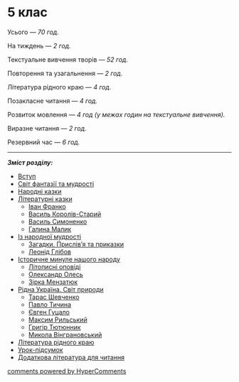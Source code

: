 <div id="hypercomments_widget" class="js-hypercomments-widget invisible"></div>

# 5 клас
 
Усього — <i>70 год.</i> 

На тиждень — <i>2 год.</i> 

Текстуальне вивчення творів — <i>52 год.</i> 

Повторення та узагальнення — <i>2 год.</i> 

Література рідного краю — <i>4 год.</i> 

Позакласне читання — <i>4 год.</i> 

Розвиток мовлення — <i>4 год (у межах годин на текстуальне вивчення).</i>

Виразне читання — <i>2 год.</i> 

Резервний час — <i>6 год.</i>

<hr>

<b><i>Зміст розділу:</i></b>
<ul type="disc">
    <li><a href="./vstup.md">Вступ</a></li>
    <li><a href="./svyt_fantazyi_ta_mudrosty.md">Світ фантазії та мудрості</a></li>
    <li><a href="./narodni_kazky.md">Народні казки</a></li>
    <li><a href="./literaturny_kazky.md">Літературні казки</a>
        <ul>
            <li><a href="./franko.md">Іван Франко</a></li>
            <li><a href="./koroliv_staryu.md">Василь Королів-Старий</a></li>
            <li><a href="./symonenko.md">Василь Симоненко</a></li>
            <li><a href="./malyk.md">Галина Малик</a></li>
        </ul>
    </li>
    <li><a href="./iz_narodnoyu_mudrosty.md">Із народної мудрості</a>
        <ul>
            <li><a href="./zagadky_pryslivya_ta_prikazky.md">Загадки. Прислів’я та приказки</a></li>
            <li><a href="./glibov.md">Леонід Глібов</a></li>
        </ul>
    </li>
    <li><a href="./istorychne_mynule_nashogo_narodu.md">Історичне минуле нашого народу</a>
        <ul>
            <li><a href="./litopysny_opovydy.md">Літописні оповіді</a></li>
            <li><a href="./oles.md">Олександр Олесь</a></li>
            <li><a href="./menzatyuk.md">Зірка Мензатюк</a></li>
        </ul>
    </li>
    <li><a href="./rydna_ukrayina_svyt_pryrody.md">Рідна Україна. Світ природи</a>
        <ul>
            <li><a href="./shevchenko.md">Тарас Шевченко</a></li>
            <li><a href="./tuchyna.md">Павло Тичина</a></li>
            <li><a href="./gucalo.md">Євген Гуцало</a></li>
            <li><a href="./rylskyu.md">Максим Рильський</a>
                <br />
            </li>
            <li><a href="./tyutyunnyk.md">Григір Тютюнник</a>
                <br />
            </li>
            <li><a href="./vyngranovskyu.md">Микола Вінграновський</a>
                <br />
            </li>
        </ul>
    </li>
    <li><a href="./literatura_rydnogo_krayu.md">Література рідного краю</a></li>
    <li><a href="./urok_pydsumok.md">Урок-підсумок</a></li>
    <li><a href="./dodatkova_lyteratura.md">Додаткова література для читання</a></li>
    </ul>

<div class="js-hypercomments-container">
<a href="http://hypercomments.com" class="hc-link" title="comments widget">comments powered by HyperComments</a>
</div>